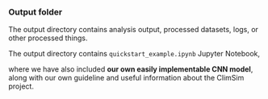 ### Output folder

The output directory contains analysis output, processed datasets, logs, or other processed things.

The output directory contains `quickstart_example.ipynb` Jupyter Notebook,

where we have also included **our own easily implementable CNN model**, along with our own guideline and useful information about the ClimSim project.
